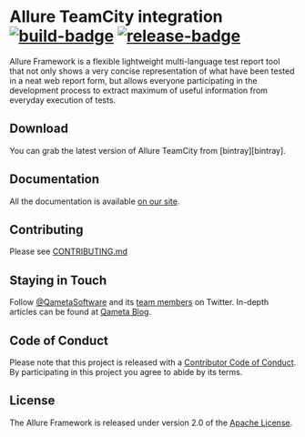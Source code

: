 [license]: http://www.apache.org/licenses/LICENSE-2.0 "Apache License 2.0"
[blog]: https://qameta.io/blog/ "Qameta Software"
[twitter]: https://twitter.com/QametaSoftware "Qameta Software"
[twitter-team]: https://twitter.com/QametaSoftware/lists/team/members "Team"
[build]: https://ci.qameta.io/job/allure-teamcity/job/main "Build"
[build-badge]: https://ci.qameta.io/buildStatus/icon?job=allure-teamcity/main
[release]: https://github.com/allure-framework/allure-teamcity/releases/latest "Latest release"
[release-badge]: https://img.shields.io/github/release/allure-framework/allure-teamcity.svg?style=flat
[CONTRIBUTING.md]: .github/CONTRIBUTING.md "Contributing"
[CODE_OF_CONDUCT.md]: CODE_OF_CONDUCT.md "Code of conduct"
[docs]: https://allurereport.org/docs/ "Allure Report Documentation"

# Allure TeamCity integration [![build-badge][]][build] [![release-badge][]][release]

Allure Framework is a flexible lightweight multi-language test report tool that not only 
shows a very concise representation of what have been tested in a neat web report form, 
but allows everyone participating in the development process to extract maximum of useful 
information from everyday execution of tests.

## Download 

You can grab the latest version of Allure TeamCity from [bintray][bintray]. 

## Documentation 

All the documentation is available [on our site][docs].
    
## Contributing 

Please see [CONTRIBUTING.md][]

## Staying in Touch

Follow [@QametaSoftware][twitter] and its [team members][twitter-team] on Twitter. In-depth articles can
be found at [Qameta Blog][blog]. 

## Code of Conduct

Please note that this project is released with a [Contributor Code of Conduct][CODE_OF_CONDUCT.md]. By participating in this project you agree to abide by its terms.

## License

The Allure Framework is released under version 2.0 of the [Apache License][license].
